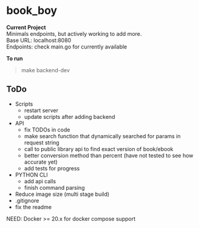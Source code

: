 
# book_boy

**Current Project**  
Minimals endpoints, but actively working to add more.  
Base URL: localhost:8080  
Endpoints: check main.go for currently available

**To run**  
> make backend-dev

## ToDo

- Scripts
  - restart server
  - update scripts after adding backend  
- API
  - fix TODOs in code
  - make search function that dynamically searched for params in request string
  - call to public library api to find exact version of book/ebook
  - better conversion method than percent (have not tested to see how accurate yet)
  - add tests for progress
- PYTHON CLI
  - add api calls
  - finish command parsing
- Reduce image size (multi stage build)
- .gitignore
- fix the readme

NEED: Docker >= 20.x for docker compose support
